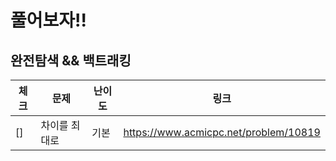 # 풀어보자!!

## 완전탐색 && 백트래킹
| 체크 | 문제      | 난이도  | 링크                                    |
|----|---------|------|---------------------------------------|
| [] | 차이를 최대로 | 기본   | https://www.acmicpc.net/problem/10819 |
